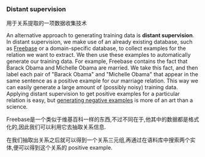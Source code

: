 ### Distant supervision



用于关系提取的一项数据收集技术

An alternative approach to generating training data is **distant supervision**.
In distant supervision, we make use of an already existing database, such as [Freebase](http://www.freebase.com/) or a domain-specific database, to collect examples for the relation we want to extract. We then use these examples to automatically generate our training data. For example, Freebase contains the fact that Barack Obama and Michelle Obama are married. We take this fact, and then label each pair of "Barack Obama" and "Michelle Obama" that appear in the same sentence as a positive example for our marriage relation. This way we can easily generate a large amount of (possibly noisy) training data. Applying distant supervision to get positive examples for a particular relation is easy, but [generating negative examples](http://deepdive.stanford.edu/generating_negative_examples) is more of an art than a science.

Freebase是一个类似于维基百科一样的东西,不过不同在于,他其中的数据都是格式化的,因此我们可以利用它去抽取关系信息.

在我们抽取出关系之后就可以得到一个关系三元组,再通过在语料库中搜索两个实体,便可以得到这个关系的 positive example.